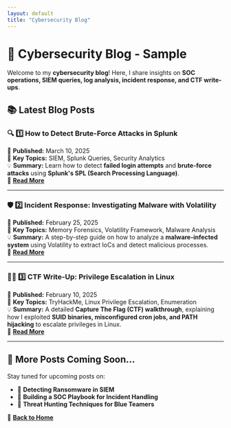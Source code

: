 ```yaml
---
layout: default
title: "Cybersecurity Blog"
---
```


# 📝 Cybersecurity Blog - Sample

Welcome to my **cybersecurity blog**! Here, I share insights on **SOC operations, SIEM queries, log analysis, incident response, and CTF write-ups**.  

## 📚 Latest Blog Posts

### 🔍 **1️⃣ How to Detect Brute-Force Attacks in Splunk**
📅 **Published:** March 10, 2025  
🔹 **Key Topics:** SIEM, Splunk Queries, Security Analytics  
💡 **Summary:** Learn how to detect **failed login attempts** and **brute-force attacks** using **Splunk's SPL (Search Processing Language)**.  
📖 **[Read More](blog-detect-brute-force.md)**  

---

### 🛡️ **2️⃣ Incident Response: Investigating Malware with Volatility**
📅 **Published:** February 25, 2025  
🔹 **Key Topics:** Memory Forensics, Volatility Framework, Malware Analysis  
💡 **Summary:** A step-by-step guide on how to analyze a **malware-infected system** using Volatility to extract IoCs and detect malicious processes.  
📖 **[Read More](blog-malware-analysis.md)**  

---

### 🏴‍☠️ **3️⃣ CTF Write-Up: Privilege Escalation in Linux**
📅 **Published:** February 10, 2025  
🔹 **Key Topics:** TryHackMe, Linux Privilege Escalation, Enumeration  
💡 **Summary:** A detailed **Capture The Flag (CTF) walkthrough**, explaining how I exploited **SUID binaries, misconfigured cron jobs, and PATH hijacking** to escalate privileges in Linux.  
📖 **[Read More](blog-linux-priv-esc.md)**  

---

## 🔗 More Posts Coming Soon...
Stay tuned for upcoming posts on:
- 🔹 **Detecting Ransomware in SIEM**  
- 🔹 **Building a SOC Playbook for Incident Handling**  
- 🔹 **Threat Hunting Techniques for Blue Teamers**  

📌 **[Back to Home](index.md)**
